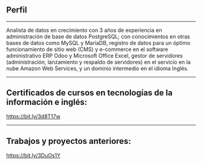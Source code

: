 # 
Perfil
---
___
Analista de datos en crecimiento con 3 años de experiencia en administración de base de datos PostgreSQL; con conocimientos en otras bases de datos como MySQL y MariaDB, registro de datos para un óptimo funcionamiento de sitio web (CMS) y e-commerce en el software administrativo ERP Odoo y Microsoft Office Excel, gestor de servidores (administración, lanzamiento y respaldo de servidores) en el servicio en la nube Amazon Web Services, y un dominio intermedio en el idioma Inglés.
___

Certificados de cursos en tecnologías de la información e inglés:
---
https://bit.ly/3d8T17w
___

Trabajos y proyectos anteriores:
---
https://bit.ly/3DuOs1Y

